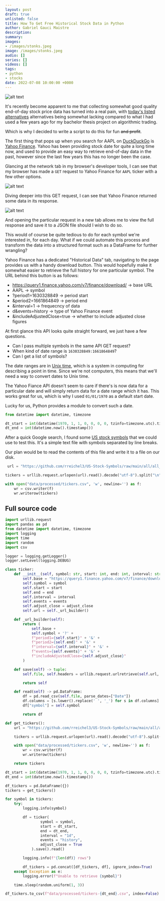 ```yaml
---
layout: post
draft: true
unlisted: false
title: How To Get Free Historical Stock Data in Python
author: Gabriel Gauci Maistre
description: 
summary: 
images:
- /images/stonks.jpeg
image: /images/stonks.jpeg
audio: []
series: []
videos: []
tags:
- python
- stocks
date: 2022-07-08 10:00:00 +0000
---
```


![alt text](/images/stonks.jpeg "I have no idea what I'm doing")

It's recently become apparent to me that collecting somewhat good quality end-of-day stock price data has turned into a real pain, with [today's listed alternatives](https://fxgears.com/index.php?threads/how-to-acquire-free-historical-tick-and-bar-data-for-algo-trading-and-backtesting-in-2020-stocks-forex-and-crypto-currency.1229/#post-19298) alternatives being somewhat lacking compared to what I had used a few years ago for my bachelor thesis project on algorithmic trading.

Which is why I decided to write a script to do this for fun ~~and profit~~.

The first thing that pops up when you search for AAPL on [DuckDuckGo](https://duckduckgo.com/?q=aapl&t=newext&atb=v315-1&ia=stock) is [Yahoo Finance](https://duckduckgo.com/?q=aapl&t=newext&atb=v315-1&ia=stock). Yahoo has been providing stock date for quite a long time now, and used to provide an easy way to retrieve end-of-day data in the past, however since the last few years this has no longer been the case.

Glancing at the network tab in my browser's developer tools, I can see that my browser has made a `GET` request to Yahoo Finance for `AAPL` ticker with a few other options.

![alt text](/images/yahoo-finance.png "Yahoo Finance GET request")

Diving deeper into this GET request, I can see that Yahoo Finance returned some data in its response.

![alt text](/images/yahoo-finance-response.png "Yahoo Finance response")

And opening the particular request in a new tab allows me to view the full response and save it to a JSON file should I wish to do so.

This would of course be quite tedious to do for each symbol we're interested in, for each day. What if we could automate this process and transform the data into a structured format such as a DataFrame for further wrangling?

Yahoo Finance has a dedicated "Historical Data" tab, navigating to the page provides us with a handy download button. This would hopefully make it somewhat easier to retrieve the full history for one particular symbol. The URL behind this button is as follows:

* https://query1.finance.yahoo.com/v7/finance/download/ -> base URL
* AAPL -> symbol
* ?period1=1630328849 -> period start
* &period2=1661864849 -> period end
* &interval=1 -> frequecncy of data
* d&events=history -> type of Yahoo Finance event
* &includeAdjustedClose=true -> whether to include adjusted close figures

At first glance this API looks quite straight forward, we just have a few questions.

* Can I pass multiple symbols in the same API GET request?
* When kind of date range is `1630328849:1661864849`?
* Can I get a list of symbols?

The date ranges are in [Unix time](https://en.wikipedia.org/wiki/Unix_time), which is a system in computing for describing a point in time. Since we're not computers, this means that we'll need a way to convert dates to Unix time.

The Yahoo Fiance API doesn't seem to care if there's is now data for a particular date and will simply return data for a date range which it has. This works great for us, which is why I used `01/01/1970` as a default start date.

Lucky for us, Python provides a module to convert such a date.

```py
from datetime import datetime, timezone

dt_start = int(datetime(1970, 1, 1, 0, 0, 0, 0, tzinfo=timezone.utc).timestamp())
dt_end = int(datetime.now().timestamp())
```

After a quick Google search, I found some [US stock symbols]("https://github.com/rreichel3/US-Stock-Symbols/raw/main/all/all_tickers.txt) that we could use to test this. It's a simple text file with symbols separated by line breaks.

Our plan would be to read the contents of this file and write it to a file on our disk.

```py
 url = "https://github.com/rreichel3/US-Stock-Symbols/raw/main/all/all_tickers.txt"

tickers = urllib.request.urlopen(url).read().decode("utf-8").split("\n")

with open("data/processed/tickers.csv", 'w', newline='') as f:
    wr = csv.writer(f)
    wr.writerow(tickers)
```

## Full source code

```py
import urllib.request
import pandas as pd
from datetime import datetime, timezone
import logging
import time
import random
import csv

logger = logging.getLogger()
logger.setLevel(logging.DEBUG)

class ticker:
    def __init__(self, symbol: str, start: int, end: int, interval: str, events: str, adjust_close: bool) -> None:
        self.base = "https://query1.finance.yahoo.com/v7/finance/download/"
        self.symbol = symbol
        self.start = start
        self.end = end
        self.interval = interval
        self.events = events
        self.adjust_close = adjust_close
        self.url = self._url_builder()

    def _url_builder(self):
        return (
            self.base +
            self.symbol + '?' +
            f"period1={self.start}" + '&' +
            f"period2={self.end}" + '&' +
            f"interval={self.interval}" + '&' +
            f"events={self.events}" + '&' +
            f"includeAdjustedClose={self.adjust_close}"
        )

    def save(self) -> tuple:
        self.file, self.headers = urllib.request.urlretrieve(self.url, f"data/raw/{self.symbol}.csv")

        return self

    def read(self) -> pd.DataFrame:
        df = pd.read_csv(self.file, parse_dates=["Date"])
        df.columns = [s.lower().replace(' ', '_') for s in df.columns]
        df["symbol"] = self.symbol

        return df

def get_tickers():
    url = "https://github.com/rreichel3/US-Stock-Symbols/raw/main/all/all_tickers.txt"

    tickers = urllib.request.urlopen(url).read().decode("utf-8").split("\n")

    with open("data/processed/tickers.csv", 'w', newline='') as f:
        wr = csv.writer(f)
        wr.writerow(tickers)

    return tickers

dt_start = int(datetime(1970, 1, 1, 0, 0, 0, 0, tzinfo=timezone.utc).timestamp())
dt_end = int(datetime.now().timestamp())

df_tickers = pd.DataFrame({})
tickers = get_tickers()

for symbol in tickers:
    try:
        logging.info(symbol)

        df = ticker(
                symbol = symbol,
                start = dt_start,
                end = dt_end,
                interval = "1d",
                events = "history",
                adjust_close = True
            ).save().read()

        logging.info(f"{len(df)} rows")

        df_tickers = pd.concat([df_tickers, df], ignore_index=True)
    except Exception as e:
        logging.error(f"Unable to retrieve {symbol}")

    time.sleep(random.uniform(1, 3))

df_tickers.to_csv(f"data/processed/tickers-{dt_end}.csv", index=False)
```